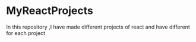 # MyReactProjects
In this repository ,I have made different projects of react and have different for each project
